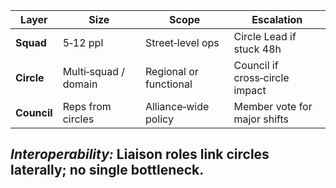 |Layer|Size|Scope|Escalation|
|---|---|---|---|
|**Squad**|5‑12 ppl|Street‑level ops|Circle Lead if stuck 48h|
|**Circle**|Multi‑squad / domain|Regional or functional|Council if cross‑circle impact|
|**Council**|Reps from circles|Alliance‑wide policy|Member vote for major shifts|  
_Interoperability:_ Liaison roles link circles laterally; no single bottleneck.  
---